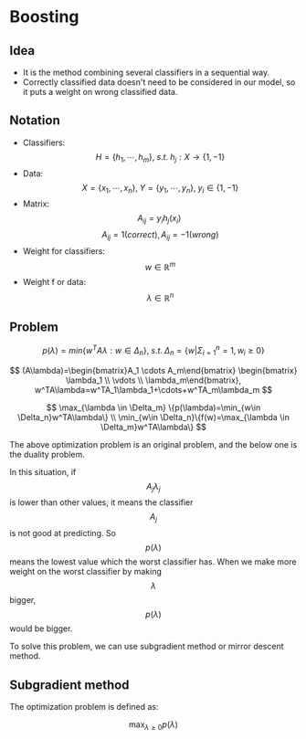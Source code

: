 # Boosting

## Idea

* It is the method combining several classifiers in a sequential way.
* Correctly classified data doesn't need to be considered in our model, so it puts a weight on wrong classified data.&#x20;

## Notation

* Classifiers: $$H=\{h_1,\cdots,h_m\}, \;s.t. \;h_j:X\rightarrow\{1,-1\}$$
* Data: $$X=\{x_1,\cdots,x_n\}, \;Y=\{y_1,\cdots,y_n\}, \;y_i\in\{1,-1\}$$
* Matrix: $$A_{ij}=y_ih_j(x_i) \;$$$$A_{ij}=1(correct),A_{ij}=-1(wrong)$$
* Weight for classifiers: $$w\in\mathbb{R}^m$$
* Weight f or data: $$\lambda \in \mathbb{R}^n$$

## Problem

$$
p(\lambda)=min\{w^TA\lambda:w\in\Delta_n\}, \;s.t. \;\Delta_n=\{w|\Sigma^n_{i=1}=1,w_i \geq0\}
$$

$$
(A\lambda)=\begin{bmatrix}A_1 \cdots A_m\end{bmatrix} \begin{bmatrix} \lambda_1 \\ \vdots \\ \lambda_m\end{bmatrix}, w^TA\lambda=w^TA_1\lambda_1+\cdots+w^TA_m\lambda_m
$$

$$
\max_{\lambda \in \Delta_m} \{p(\lambda)=\min_{w\in \Delta_n}w^TA\lambda\} \\ \min_{w\in \Delta_n}\{f(w)=\max_{\lambda \in \Delta_m}w^TA\lambda\}
$$

&#x20;The above optimization problem is an original problem, and the below one is the duality problem.&#x20;

In this situation, if $$A_j\lambda_j$$is lower than other values, it means the classifier $$A_j$$is not good at predicting. So $$p(\lambda)$$ means the lowest value which the worst classifier has. When we make more weight on the worst classifier by making $$\lambda$$ bigger, $$p(\lambda)$$would be bigger.





To solve this problem, we can use subgradient method or mirror descent method.





## Subgradient method



The optimization problem is defined as:

$$
\max_{\lambda \geq 0 }p(\lambda)
$$



















